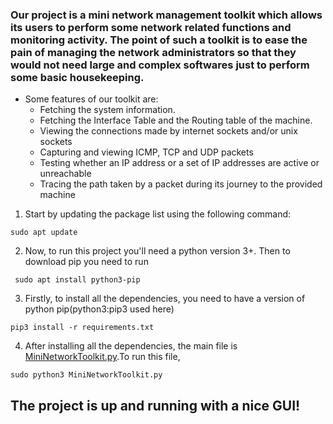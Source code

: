 ### Our project is a mini network management toolkit which allows its users to perform some network related functions and monitoring activity. The point of such a toolkit is to ease the pain of managing the network administrators so that they would not need large and complex softwares just to perform some basic housekeeping.
- Some features of our toolkit are:
  - Fetching the system information.
  - Fetching the Interface Table and the Routing table of the machine.
  - Viewing the connections made by internet sockets and/or unix sockets
  - Capturing and viewing ICMP, TCP and UDP packets
  - Testing whether an IP address or a set of IP addresses are active or unreachable
  - Tracing the path taken by a packet during its journey to the provided machine
  
1. Start by updating the package list using the following command:

  ``` sudo apt update ```

2. Now, to run this project you'll need a python version 3+. Then to download pip you need to run

  ``` sudo apt install python3-pip```

3. Firstly, to install all the dependencies, you need to have a version of python pip(python3:pip3 used here)

  ``` pip3 install -r requirements.txt ```

4. After installing all the dependencies, the main file is [MiniNetworkToolkit.py](https://github.com/harshilmehta67/Mini-Network-Toolkit/blob/main/MiniNetworkToolkit.py).To run this file, 

  ``` sudo python3 MiniNetworkToolkit.py ``` 

## The project is up and running with a nice GUI!
